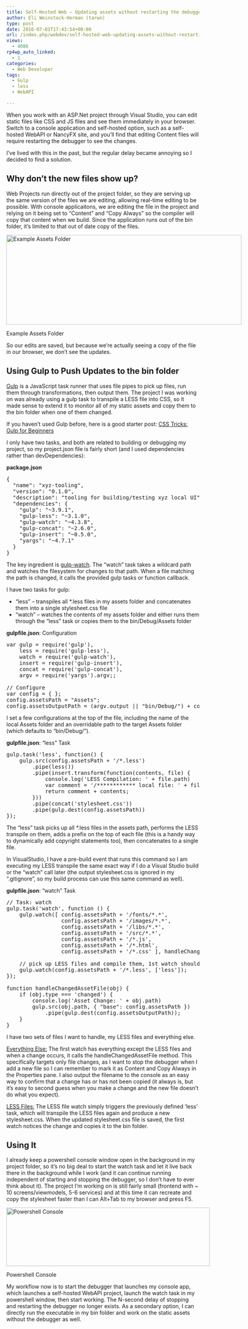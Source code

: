 ```yaml
---
title: Self-Hosted Web – Updating assets without restarting the debugger
author: Eli Weinstock-Herman (tarwn)
type: post
date: 2016-07-01T17:43:54+00:00
url: /index.php/webdev/self-hosted-web-updating-assets-without-restarting-the-debugger/
views:
  - 4086
rp4wp_auto_linked:
  - 1
categories:
  - Web Developer
tags:
  - Gulp
  - less
  - WebAPI

---
```

When you work with an ASP.Net project through Visual Studio, you can edit static files like CSS and JS files and see them immediately in your browser. Switch to a console application and self-hosted option, such as a self-hosted WebAPI or NancyFX site, and you&#8217;ll find that editing Content files will require restarting the debugger to see the changes.

I&#8217;ve lived with this in the past, but the regular delay became annoying so I decided to find a solution.

## Why don&#8217;t the new files show up?

Web Projects run directly out of the project folder, so they are serving up the same version of the files we are editing, allowing real-time editing to be possible. With console applicaitons, we are editing the file in the project and relying on it being set to &#8220;Content&#8221; and &#8220;Copy Always&#8221; so the compiler will copy that content when we build. Since the application runs out of the bin folder, it&#8217;s limited to that out of date copy of the files.

<div id="attachment_4601" style="width: 624px" class="wp-caption aligncenter">
  <a href="http://blogs.ltd.local/wp-content/uploads/2016/06/AssetsFolder.png"><img src="http://blogs.ltd.local/wp-content/uploads/2016/06/AssetsFolder.png" alt="Example Assets Folder" width="614" height="234" class="size-full wp-image-4601" srcset="http://blogs.ltd.local/wp-content/uploads/2016/06/AssetsFolder.png 614w, http://blogs.ltd.local/wp-content/uploads/2016/06/AssetsFolder-300x114.png 300w" sizes="(max-width: 614px) 100vw, 614px" /></a>
  
  <p class="wp-caption-text">
    Example Assets Folder
  </p>
</div>

So our edits are saved, but because we&#8217;re actually seeing a copy of the file in our browser, we don&#8217;t see the updates.

## Using Gulp to Push Updates to the bin folder

<a href="http://gulpjs.com/" target="_blank" title="gulp.js">Gulp</a> is a JavaScript task runner that uses file pipes to pick up files, run them through transformations, then output them. The project I was working on was already using a gulp task to transpile a LESS file into CSS, so it made sense to extend it to monitor all of my static assets and copy them to the bin folder when one of them changed.

If you haven&#8217;t used Gulp before, here is a good starter post: <a href="https://css-tricks.com/gulp-for-beginners/" title="CSS Tricks: Gulp for Beginners" target="_blank">CSS Tricks: Gulp for Beginners</a>

I only have two tasks, and both are related to building or debugging my project, so my project.json file is fairly short (and I used dependencies rather than devDependencies):

**package.json**

<pre>{
  "name": "xyz-tooling",
  "version": "0.1.0",
  "description": "tooling for building/testing xyz local UI",
  "dependencies": {
    "gulp": "~3.9.1",
    "gulp-less": "~3.1.0",
    "gulp-watch": "~4.3.8",
    "gulp-concat": "~2.6.0",
    "gulp-insert": "~0.5.0",
    "yargs": "~4.7.1"
  }
}</pre>

The key ingredient is <a href="https://www.npmjs.com/package/gulp-watch" title="gulp-watch on npmjs.com" target="_blank">gulp-watch</a>. The &#8220;watch&#8221; task takes a wildcard path and watches the filesystem for changes to that path. When a file matching the path is changed, it calls the provided gulp tasks or function callback.

I have two tasks for gulp: 

  * &#8220;less&#8221; &#8211; transpiles all *.less files in my assets folder and concatenates them into a single stylesheet.css file
  * &#8220;watch&#8221; &#8211; watches the contents of my assets folder and either runs them through the &#8220;less&#8221; task or copies them to the bin/Debug/Assets folder

**gulpfile.json**: Configuration

<pre>var gulp = require('gulp'),
    less = require('gulp-less'),
    watch = require('gulp-watch'),
    insert = require('gulp-insert'),
    concat = require('gulp-concat'),
    argv = require('yargs').argv;;

// Configure
var config = { };
config.assetsPath = "Assets";
config.assetsOutputPath = (argv.output || "bin/Debug/") + config.assetsPath;</pre>

I set a few configurations at the top of the file, including the name of the local Assets folder and an overridable path to the target Assets folder (which defaults to &#8220;bin/Debug/&#8221;).

**gulpfile.json**: &#8220;less&#8221; Task

<pre>gulp.task('less', function() {
    gulp.src(config.assetsPath + '/*.less')
        .pipe(less())
        .pipe(insert.transform(function(contents, file) {
            console.log('LESS Compilation: ' + file.path)
            var comment = '/************ local file: ' + file.path + ' ************/\n';
            return comment + contents;
        }))
        .pipe(concat('stylesheet.css'))
        .pipe(gulp.dest(config.assetsPath))
});</pre>

The &#8220;less&#8221; task picks up all *.less files in the assets path, performs the LESS transpile on them, adds a prefix on the top of each file (this is a handy way to dynamically add copyright statements too), then concatenates to a single file.

In VisualStudio, I have a pre-build event that runs this command so I am executing my LESS transpile the same exact way if I do a Visual Studio build or the &#8220;watch&#8221; call later (the output stylesheet.css is ignored in my &#8220;.gitignore&#8221;, so my build process can use this same command as well).

**gulpfile.json**: &#8220;watch&#8221; Task

<pre>// Task: watch
gulp.task('watch', function () {
    gulp.watch([ config.assetsPath + '/fonts/*.*',
                 config.assetsPath + '/images/*.*',
                 config.assetsPath + '/libs/*.*',
                 config.assetsPath + '/src/*.*',
                 config.assetsPath + '/*.js',
                 config.assetsPath + '/*.html',
                 config.assetsPath + '/*.css' ], handleChangedAssetFile);

    // pick up LESS files and compile them, 1st watch should pick up output and put it in correct spot
    gulp.watch(config.assetsPath + '/*.less', ['less']);
});

function handleChangedAssetFile(obj) {
    if (obj.type === 'changed') {
        console.log('Asset Change: ' + obj.path)
        gulp.src(obj.path, { "base": config.assetsPath })
            .pipe(gulp.dest(config.assetsOutputPath));
    }
}</pre>

I have two sets of files I want to handle, my LESS files and everything else. 

<u>Everything Else:</u> The first watch has everything except the LESS files and when a change occurs, it calls the handleChangedAssetFile method. This specifically targets only file changes, as I want to stop the debugger when I add a new file so I can remember to mark it as Content and Copy Always in the Properties pane. I also output the filename to the console as an easy way to confirm that a change has or has not been copied (it always is, but it&#8217;s easy to second guess when you make a change and the new file doesn&#8217;t do what you expect).

<u>LESS Files:</u> The LESS file watch simply triggers the previously defined &#8216;less&#8217; task, which will transpile the LESS files again and produce a new stylesheet.css. When the updated stylesheet.css file is saved, the first watch notices the change and copies it to the bin folder.

## Using It

I already keep a powershell console window open in the background in my project folder, so it&#8217;s no big deal to start the watch task and let it live back there in the background while I work (and it can continue running independent of starting and stopping the debugger, so I don&#8217;t have to ever think about it). The project I&#8217;m working on is still fairly small (frontend with ~ 10 screens/viewmodels, 5-6 services) and at this time it can recreate and copy the stylesheet faster than I can Alt+Tab to my browser and press F5.

<div id="attachment_4602" style="width: 541px" class="wp-caption aligncenter">
  <a href="http://blogs.ltd.local/wp-content/uploads/2016/06/CommandLine.png"><img src="http://blogs.ltd.local/wp-content/uploads/2016/06/CommandLine.png" alt="Powershell Console" width="531" height="152" class="size-full wp-image-4602" srcset="http://blogs.ltd.local/wp-content/uploads/2016/06/CommandLine.png 531w, http://blogs.ltd.local/wp-content/uploads/2016/06/CommandLine-300x85.png 300w" sizes="(max-width: 531px) 100vw, 531px" /></a>
  
  <p class="wp-caption-text">
    Powershell Console
  </p>
</div>

My workflow now is to start the debugger that launches my console app, which launches a self-hosted WebAPI project, launch the watch task in my powershell window, then start working. The N-second delay of stopping and restarting the debugger no longer exists. As a secondary option, I can directly run the executable in my bin folder and work on the static assets without the debugger as well.